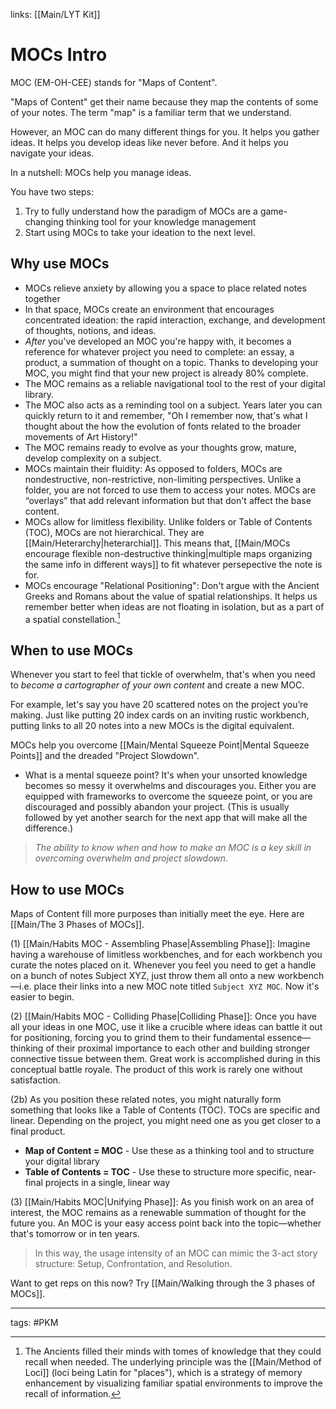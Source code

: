 links: [[Main/LYT Kit]]
# MOCs Intro
MOC (EM-OH-CEE) stands for "Maps of Content".

"Maps of Content" get their name because they map the contents of some of your notes. The term "map" is a familiar term that we understand. 

However, an MOC can do many different things for you. It helps you gather ideas. It helps you develop ideas like never before. And it helps you navigate your ideas. 

In a nutshell: MOCs help you manage ideas.

You have two steps:
1. Try to fully understand how the paradigm of MOCs are a game-changing thinking tool for your knowledge management
2. Start using MOCs to take your ideation to the next level.

## Why use MOCs
- MOCs relieve anxiety by allowing you a space to place related notes together
- In that space, MOCs create an environment that encourages concentrated ideation: the rapid interaction, exchange, and development of thoughts, notions, and ideas.
- *After* you've developed an MOC you're happy with, it becomes a reference for whatever project you need to complete: an essay, a product, a summation of thought on a topic. Thanks to developing your MOC, you might find that your new project is already 80% complete.
- The MOC remains as a reliable navigational tool to the rest of your digital library.
- The MOC also acts as a reminding tool on a subject. Years later you can quickly return to it and remember, "Oh I remember now, that's what I thought about the how the evolution of fonts related to the broader movements of Art History!"
- The MOC remains ready to evolve as your thoughts grow, mature, develop complexity on a subject. 
- MOCs maintain their fluidity: As opposed to folders, MOCs are nondestructive, non-restrictive, non-limiting perspectives. Unlike a folder, you are not forced to use them to access your notes. MOCs are “overlays” that add relevant information but that don't affect the base content. 
- MOCs allow for limitless flexibility. Unlike folders or Table of Contents (TOC), MOCs are not hierarchical. They are [[Main/Heterarchy|heterarchial]]. This means that, [[Main/MOCs encourage flexible non-destructive thinking|multiple maps organizing the same info in different ways]] to fit whatever persepective the note is for. 
- MOCs encourage "Relational Positioning": Don't argue with the Ancient Greeks and Romans about the value of spatial relationships. It helps us remember better when ideas are not floating in isolation, but as a part of a spatial constellation.[^1]

## When to use MOCs
Whenever you start to feel that tickle of overwhelm, that's when you need to *become a cartographer of your own content* and create a new MOC. 

For example, let's say you have 20 scattered notes on the project you’re making. Just like putting 20 index cards on an inviting rustic workbench, putting links to all 20 notes into a new MOCs is the digital equivalent.

MOCs help you overcome [[Main/Mental Squeeze Point|Mental Squeeze Points]] and the dreaded "Project Slowdown".
- What is a mental squeeze point? It's when your unsorted knowledge becomes so messy it overwhelms and discourages you. Either you are equipped with frameworks to overcome the squeeze point, or you are discouraged and possibly abandon your project. (This is usually followed by yet another search for the next app that will make all the difference.)

> *The ability to know when and how to make an MOC is a key skill in overcoming overwhelm and project slowdown*.

## How to use MOCs
Maps of Content fill more purposes than initially meet the eye. Here are [[Main/The 3 Phases of MOCs]].

(1) [[Main/Habits MOC - Assembling Phase|Assembling Phase]]: Imagine having a warehouse of limitless workbenches, and for each workbench you curate the notes placed on it. Whenever you feel you need to get a handle on a bunch of notes Subject XYZ,  just throw them all onto a new workbench—i.e. place their links into a new MOC note titled `Subject XYZ MOC`. Now it's easier to begin.

(2) [[Main/Habits MOC - Colliding Phase|Colliding Phase]]: Once you have all your ideas in one MOC, use it like a crucible where ideas can battle it out for positioning, forcing you to grind them to their fundamental essence—thinking of their proximal importance to each other and building stronger connective tissue between them. Great work is accomplished during in this conceptual battle royale. The product of this work is rarely one without satisfaction.

(2b) As you position these related notes, you might naturally form something that looks like a Table of Contents (TOC). TOCs are specific and linear. Depending on the project, you might need one as you get closer to a final product.
- **Map of Content = MOC** - Use these as a thinking tool and to structure your digital library
- **Table of Contents = TOC** - Use these to structure more specific, near-final projects in a single, linear way

(3) [[Main/Habits MOC|Unifying Phase]]: As you finish work on an area of interest, the MOC remains as a renewable summation of thought for the future you. An MOC is your easy access point back into the topic—whether that's tomorrow or in ten years. 

> In this way, the usage intensity of an MOC can mimic the 3-act story structure: Setup, Confrontation, and Resolution. 

Want to get reps on this now? Try [[Main/Walking through the 3 phases of MOCs]].

---
tags: #PKM


[^1]: The Ancients filled their minds with tomes of knowledge that they could recall when needed. The underlying principle was the [[Main/Method of Loci]] (loci being Latin for "places"), which is a strategy of memory enhancement by visualizing familiar spatial environments to improve the recall of information.